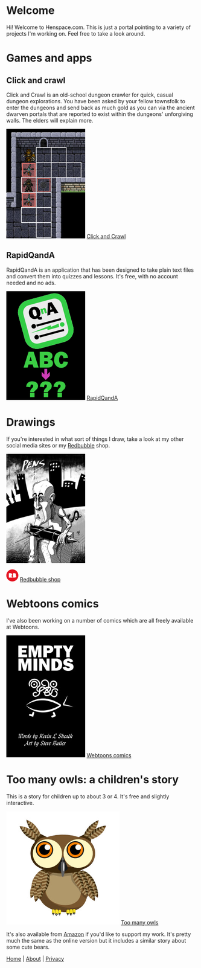 # Welcome

Hi! Welcome to Henspace.com. This is just a portal pointing to a variety of
projects I'm working on. Feel free to take a look around.

# Games and apps

## Click and crawl

Click and Crawl is an old-school dungeon crawler for quick, casual dungeon explorations. You have been asked by your fellow townsfolk to enter the dungeons and send back as much gold as you can via the ancient dwarven portals that are reported to exist within the dungeons' unforgiving walls. The elders will explain more.

[![Screenshot showing a dungeon from the Click and Crawl dungeon crawler](images/clickandcrawl_209.jpg)](https://henspace.itch.io/click-and-crawl)
[Click and Crawl](https://henspace.itch.io/click-and-crawl)

## RapidQandA

RapidQandA is an application that has been designed to take plain text files and convert them into quizzes and lessons. It's free, with no account needed and no ads.

[![Cover for comic called Empty Minds](images/rapidqanda-portrait.jpg)](https://henspace.github.io/text2lesson-docs/)
[RapidQandA](https://henspace.github.io/text2lesson-docs/)

# Drawings

If you're interested in what sort of things I draw, take a look at my other social media sites or my [Redbubble](https://henspace.redbubble.com) shop.

[![Picture of man holding pen](images/drawings.jpg)](https://henspace.redbubble.com/)

![Redbubble logo](images/redbubble_x32.png) [Redbubble shop](https://henspace.redbubble.com)

# Webtoons comics

I've also been working on a number of comics which are all freely available at Webtoons.

[![Cover for comic called Empty Minds](images/EmptyMindsCoverx209.jpg)](https://www.webtoons.com/en/creator/u93vy)
[Webtoons comics](https://www.webtoons.com/en/creator/u93vy)

# Too many owls: a children's story

This is a story for children up to about 3 or 4. It's free and slightly interactive.

[![Close-up image of an owl's eyes](images/owl_209.jpg)](https://henspace.com/games/toomanyowls/index.html)
[Too many owls](https://henspace.com/games/toomanyowls/index.html)

It's also available from [Amazon](https://www.amazon.co.uk/Are-there-many-owls-bears/dp/B08L8SNLX8) if you'd like to support my work. It's pretty much the same as the online version but it includes a similar story about some cute bears.

[Home](index.md) | [About](about.md) | [Privacy](privacy.md)
